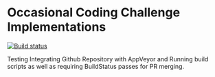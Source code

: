 # Occasional Coding Challenge Implementations

[![Build status](https://ci.appveyor.com/api/projects/status/vtqwbalar05tarj6?svg=true)](https://ci.appveyor.com/project/zaersx/dailies)


Testing Integrating Github Repository with AppVeyor and Running build scripts as well as requiring BuildStatus passes for PR merging.
